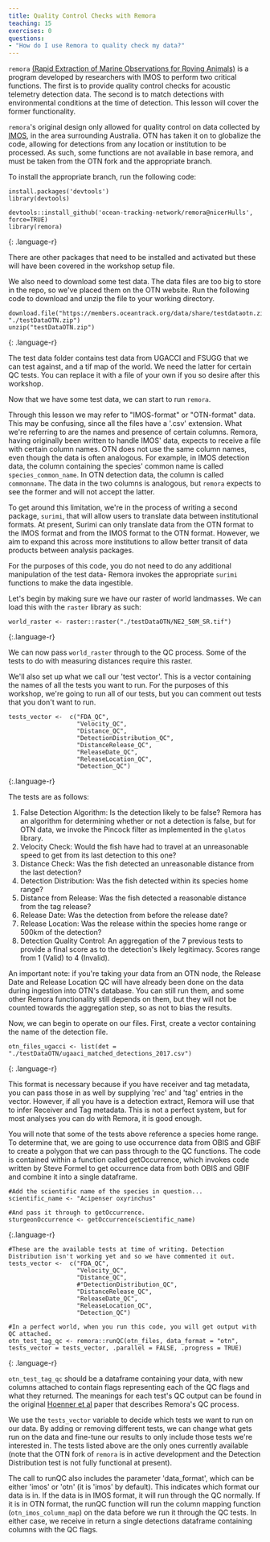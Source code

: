 ```yaml
---
title: Quality Control Checks with Remora
teaching: 15
exercises: 0
questions:
- "How do I use Remora to quality check my data?"
---
```


`remora` [(Rapid Extraction of Marine Observations for Roving Animals)](https://github.com/IMOS-AnimalTracking/remora) is a program developed by researchers with IMOS to perform two critical functions. The first is to provide quality control checks for acoustic telemetry detection data. The second is to match detections with environmental
conditions at the time of detection. This lesson will cover the former functionality. 

`remora`'s original design only allowed for quality control on data collected by [IMOS](https://imos.org.au/facilities/animaltracking), in the area surrounding Australia. OTN has taken it on to globalize the code, allowing for detections from any location or institution to be processed. As such, some functions are not available in base remora, and must be taken from the OTN fork and the appropriate branch. 

To install the appropriate branch, run the following code:

~~~
install.packages('devtools')
library(devtools)

devtools::install_github('ocean-tracking-network/remora@nicerHulls', force=TRUE)
library(remora)
~~~
{: .language-r}


There are other packages that need to be installed and activated but these will have been covered in
the workshop setup file. 

We also need to download some test data. The data files are too big to store in the repo, so we've placed them on the OTN website. Run the following code to download and unzip the file to your working directory.

~~~
download.file("https://members.oceantrack.org/data/share/testdataotn.zip/@@download/file/testDataOTN.zip", "./testDataOTN.zip")
unzip("testDataOTN.zip")
~~~
{: .language-r}

The test data folder contains test data from UGACCI and FSUGG that we can test against, and a tif map of the world. We need the latter for certain QC tests. You can replace it with a file of your own if you so desire after this workshop. 

Now that we have some test data, we can start to run `remora`. 

Through this lesson we may refer to "IMOS-format" or "OTN-format" data. This may be confusing, since all the files have a '.csv' extension. What we're referring to are the names and presence of certain columns. Remora, having originally been written to handle IMOS' data, expects to receive a file with certain column names. OTN does not use the same column names, even though the data is often analogous. For example, in IMOS detection data, the column containing the species' common name is called `species_common_name`. In OTN detection data, the column is called `commonname`. The data in the two columns is analogous, but `remora` expects to see the former and will not accept the latter. 

To get around this limitation, we're in the process of writing a second package, `surimi`, that will allow users to translate data between institutional formats. At present, Surimi can only translate data from the OTN format to the IMOS format and from the IMOS format to the OTN format. However, we aim to expand this across more institutions to allow better transit of data products between analysis packages.

For the purposes of this code, you do not need to do any additional manipulation of the test data- Remora invokes the appropriate `surimi` functions to make the data ingestible.

Let's begin by making sure we have our raster of world landmasses. We can load this with the `raster` library as such:

~~~
world_raster <- raster::raster("./testDataOTN/NE2_50M_SR.tif")
~~~
{:.language-r}

We can now pass `world_raster` through to the QC process. Some of the tests to do with measuring distances require this raster. 

We'll also set up what we call our 'test vector'. This is a vector containing the names of all the tests you want to run. For the purposes of this workshop, we're going to run all of our tests, but you can comment out tests that you don't want to run. 

~~~
tests_vector <-  c("FDA_QC",
                   "Velocity_QC",
                   "Distance_QC",
                   "DetectionDistribution_QC",
                   "DistanceRelease_QC",
                   "ReleaseDate_QC",
                   "ReleaseLocation_QC",
                   "Detection_QC")
~~~
{:.language-r}

The tests are as follows: 
1. False Detection Algorithm: Is the detection likely to be false? Remora has an algorithm for determining whether or not a detection is false, but for OTN data, we invoke the Pincock filter as implemented in the `glatos` library. 
2. Velocity Check: Would the fish have had to travel at an unreasonable speed to get from its last detection to this one?
3. Distance Check: Was the fish detected an unreasonable distance from the last detection?
4. Detection Distribution: Was the fish detected within its species home range? 
5. Distance from Release: Was the fish detected a reasonable distance from the tag release? 
6. Release Date: Was the detection from before the release date? 
7. Release Location: Was the release within the species home range or 500km of the detection?
8. Detection Quality Control: An aggregation of the 7 previous tests to provide a final score as to the detection's likely legitimacy. Scores range from 1 (Valid) to 4 (Invalid).

An important note: if you're taking your data from an OTN node, the Release Date and Release Location QC will have already been done on the data during ingestion into OTN's database. You can still run them, and some other Remora functionality still depends on them, but they will not be counted towards the aggregation step, so as not to bias the results. 

Now, we can begin to operate on our files. First, create a vector containing the name of the detection file. 

~~~
otn_files_ugacci <- list(det = "./testDataOTN/ugaaci_matched_detections_2017.csv")
~~~
{: .language-r}

This format is necessary because if you have receiver and tag metadata, you can pass those in as well by supplying 'rec' and 'tag' entries in the vector. However, if all you have is a detection extract, Remora will use that to infer Receiver and Tag metadata. This is not a perfect system, but for most analyses you can do with Remora, it is good enough. 

You will note that some of the tests above reference a species home range. To determine that, we are going to use occurrence data from OBIS and GBIF to create a polygon that we can pass through to the QC functions. The code is contained within a function called getOccurrence, which invokes code written by Steve Formel to get occurrence data from both OBIS and GBIF and combine it into a single dataframe.

~~~
#Add the scientific name of the species in question...
scientific_name <- "Acipenser oxyrinchus"

#And pass it through to getOccurrence.
sturgeonOccurrence <- getOccurrence(scientific_name)
~~~
{:.language-r}




~~~
#These are the available tests at time of writing. Detection Distribution isn't working yet and so we have commented it out. 
tests_vector <-  c("FDA_QC",
                   "Velocity_QC",
                   "Distance_QC",
                   #"DetectionDistribution_QC",
                   "DistanceRelease_QC",
                   "ReleaseDate_QC",
                   "ReleaseLocation_QC",
                   "Detection_QC")

#In a perfect world, when you run this code, you will get output with QC attached. 
otn_test_tag_qc <- remora::runQC(otn_files, data_format = "otn", tests_vector = tests_vector, .parallel = FALSE, .progress = TRUE)
~~~
{: .language-r}

`otn_test_tag_qc` should be a dataframe containing your data, with new columns attached to contain flags representing each of the QC flags and what they returned. The meanings for each test's QC output can be found in the original [Hoenner et al](https://www.nature.com/articles/sdata2017206) paper that describes Remora's QC process.

We use the `tests_vector` variable to decide which tests we want to run on our data. By adding or removing different tests, we can change what gets run on the data and fine-tune our results to only include those tests we're interested in. The tests listed above are the only ones currently available (note that the OTN fork of `remora` is in active development and the Detection Distribution test is not fully functional at present). 

The call to runQC also includes the parameter 'data_format', which can be either 'imos' or 'otn' (it is 'imos' by default). This indicates which format our data is in. If the data is in IMOS format, it will run through the QC normally. If it is in OTN format, the runQC function will run the column mapping function (`otn_imos_column_map`) on the data before we run it through the QC tests. In either case, we receive in return a single detections dataframe containing columns with the QC flags. 